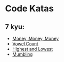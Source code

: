 # Code Katas

## 7 kyu:

- [Money, Money, Money](./money-money-money/README.md)
- [Vowel Count](./vowel-count/README.md)
- [Highest and Lowest](./highest-and-lowest/README.md)
- [Mumbling](./mumbling/README.md)
